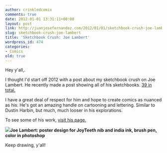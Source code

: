 ```yaml
---
author: crinkledcomix
comments: true
date: 2012-01-01 13:31:11+00:00
layout: post
link: http://juanjosefernandez.com/2012/01/01/sketchbook-crush-joe-lambert/
slug: sketchbook-crush-joe-lambert
title: 'Sketchbook Crush: Joe Lambert'
wordpress_id: 474
categories:
- Comics
old: true
---
```


Hey y'all,.

I thought I'd start off 2012 with a post about my sketchbook crush on Joe Lambert. He recently made a post showing all of his sketchbooks. [39 in total.](http://www.submarinesubmarine.com/2011/12/old-sketchbooks.html)

I have a great deal of respect for him and hope to create comics as nuanced as his. He's got an amazing handle on cartooning and lettering. Similar to Dustin Harbin, but much, much looser in his explorations.

To see some of his work, [visit his page.](http://www.submarinesubmarine.com/p/comics.html)

![](http://fernandezjuanjose.files.wordpress.com/2012/01/4585337305_123f292184_o.jpeg)**Joe Lambert: poster design for JoyTeeth nib and india ink, brush pen, color in photoshop**

Keep drawing, y'all!
